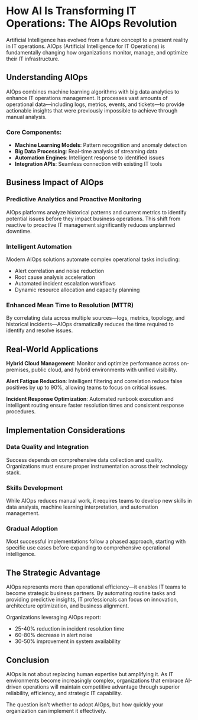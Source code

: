 # How AI Is Transforming IT Operations: The AIOps Revolution

Artificial Intelligence has evolved from a future concept to a present reality in IT operations. AIOps (Artificial Intelligence for IT Operations) is fundamentally changing how organizations monitor, manage, and optimize their IT infrastructure.

## Understanding AIOps

AIOps combines machine learning algorithms with big data analytics to enhance IT operations management. It processes vast amounts of operational data—including logs, metrics, events, and tickets—to provide actionable insights that were previously impossible to achieve through manual analysis.

### Core Components:
- **Machine Learning Models**: Pattern recognition and anomaly detection
- **Big Data Processing**: Real-time analysis of streaming data
- **Automation Engines**: Intelligent response to identified issues
- **Integration APIs**: Seamless connection with existing IT tools

## Business Impact of AIOps

### Predictive Analytics and Proactive Monitoring
AIOps platforms analyze historical patterns and current metrics to identify potential issues before they impact business operations. This shift from reactive to proactive IT management significantly reduces unplanned downtime.

### Intelligent Automation
Modern AIOps solutions automate complex operational tasks including:
- Alert correlation and noise reduction
- Root cause analysis acceleration
- Automated incident escalation workflows
- Dynamic resource allocation and capacity planning

### Enhanced Mean Time to Resolution (MTTR)
By correlating data across multiple sources—logs, metrics, topology, and historical incidents—AIOps dramatically reduces the time required to identify and resolve issues.

## Real-World Applications

**Hybrid Cloud Management**: Monitor and optimize performance across on-premises, public cloud, and hybrid environments with unified visibility.

**Alert Fatigue Reduction**: Intelligent filtering and correlation reduce false positives by up to 90%, allowing teams to focus on critical issues.

**Incident Response Optimization**: Automated runbook execution and intelligent routing ensure faster resolution times and consistent response procedures.

## Implementation Considerations

### Data Quality and Integration
Success depends on comprehensive data collection and quality. Organizations must ensure proper instrumentation across their technology stack.

### Skills Development
While AIOps reduces manual work, it requires teams to develop new skills in data analysis, machine learning interpretation, and automation management.

### Gradual Adoption
Most successful implementations follow a phased approach, starting with specific use cases before expanding to comprehensive operational intelligence.

## The Strategic Advantage

AIOps represents more than operational efficiency—it enables IT teams to become strategic business partners. By automating routine tasks and providing predictive insights, IT professionals can focus on innovation, architecture optimization, and business alignment.

Organizations leveraging AIOps report:
- 25-40% reduction in incident resolution time
- 60-80% decrease in alert noise
- 30-50% improvement in system availability

## Conclusion

AIOps is not about replacing human expertise but amplifying it. As IT environments become increasingly complex, organizations that embrace AI-driven operations will maintain competitive advantage through superior reliability, efficiency, and strategic IT capability.

The question isn't whether to adopt AIOps, but how quickly your organization can implement it effectively.

<!---
orig: aiops-it-operations.md
id: aiops-transformation
idprev: 
date: 07-02-2025
author: Dzenis Zigo
title: How AI Is Transforming IT Operations: The AIOps Revolution
description: Explore how AIOps is revolutionizing IT operations through predictive analytics, intelligent automation, and enhanced incident response capabilities.
thumbnail: /pics/thumbnails/t1.png
tags: ["security"]
timetoread: 4
score: ODI=
-->

